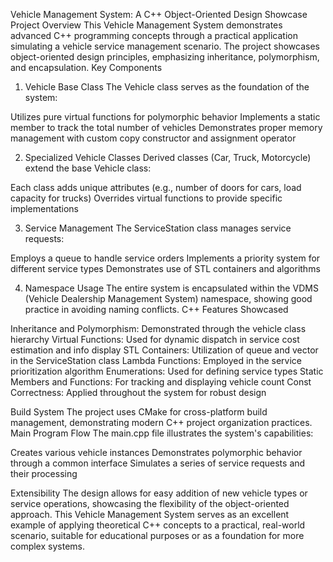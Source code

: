 Vehicle Management System: A C++ Object-Oriented Design Showcase
Project Overview
This Vehicle Management System demonstrates advanced C++ programming concepts through a practical application simulating a vehicle service management scenario. The project showcases object-oriented design principles, emphasizing inheritance, polymorphism, and encapsulation.
Key Components
1. Vehicle Base Class
The Vehicle class serves as the foundation of the system:

Utilizes pure virtual functions for polymorphic behavior
Implements a static member to track the total number of vehicles
Demonstrates proper memory management with custom copy constructor and assignment operator

2. Specialized Vehicle Classes
Derived classes (Car, Truck, Motorcycle) extend the base Vehicle class:

Each class adds unique attributes (e.g., number of doors for cars, load capacity for trucks)
Overrides virtual functions to provide specific implementations

3. Service Management
The ServiceStation class manages service requests:

Employs a queue to handle service orders
Implements a priority system for different service types
Demonstrates use of STL containers and algorithms

4. Namespace Usage
The entire system is encapsulated within the VDMS (Vehicle Dealership Management System) namespace, showing good practice in avoiding naming conflicts.
C++ Features Showcased

Inheritance and Polymorphism: Demonstrated through the vehicle class hierarchy
Virtual Functions: Used for dynamic dispatch in service cost estimation and info display
STL Containers: Utilization of queue and vector in the ServiceStation class
Lambda Functions: Employed in the service prioritization algorithm
Enumerations: Used for defining service types
Static Members and Functions: For tracking and displaying vehicle count
Const Correctness: Applied throughout the system for robust design

Build System
The project uses CMake for cross-platform build management, demonstrating modern C++ project organization practices.
Main Program Flow
The main.cpp file illustrates the system's capabilities:

Creates various vehicle instances
Demonstrates polymorphic behavior through a common interface
Simulates a series of service requests and their processing

Extensibility
The design allows for easy addition of new vehicle types or service operations, showcasing the flexibility of the object-oriented approach.
This Vehicle Management System serves as an excellent example of applying theoretical C++ concepts to a practical, real-world scenario, suitable for educational purposes or as a foundation for more complex systems.
